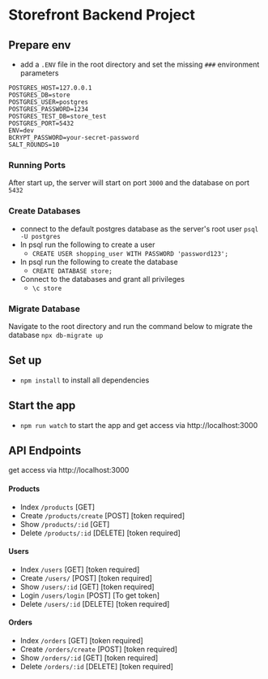 # Storefront Backend Project

## Prepare env
- add a `.ENV` file in the root directory and set the missing `###` environment parameters
```
POSTGRES_HOST=127.0.0.1
POSTGRES_DB=store
POSTGRES_USER=postgres
POSTGRES_PASSWORD=1234
POSTGRES_TEST_DB=store_test
POSTGRES_PORT=5432
ENV=dev
BCRYPT_PASSWORD=your-secret-password 
SALT_ROUNDS=10

```
### Running Ports 
After start up, the server will start on port `3000` and the database on port `5432`

### Create Databases
- connect to the default postgres database as the server's root user `psql -U postgres`
- In psql run the following to create a user 
    - `CREATE USER shopping_user WITH PASSWORD 'password123';`
- In psql run the following to create the  database
    - `CREATE DATABASE store;`
- Connect to the databases and grant all privileges
    - `\c store`
    
### Migrate Database
Navigate to the root directory and run the command below to migrate the database 
`npx db-migrate up`


## Set up
- `npm install` to install all dependencies
  

## Start the app
- `npm run watch` to start the app and get access via http://localhost:3000

## API Endpoints
get access via http://localhost:3000
#### Products
- Index `/products` [GET]
- Create `/products/create` [POST] [token required]
- Show `/products/:id` [GET]
- Delete `/products/:id` [DELETE] [token required]


#### Users
- Index `/users` [GET] [token required]
- Create `/users/` [POST] [token required]
- Show `/users/:id` [GET] [token required]
- Login `/users/login` [POST] [To get token]
- Delete `/users/:id` [DELETE] [token required]

#### Orders
- Index `/orders` [GET] [token required]
- Create `/orders/create` [POST] [token required]
- Show `/orders/:id` [GET] [token required]
- Delete `/orders/:id` [DELETE] [token required]

